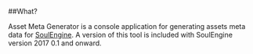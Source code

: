 ##What?

Asset Meta Generator is a console application for generating assets meta data for [SoulEngine](https://github.com/Cryru/SoulEngine).
A version of this tool is included with SoulEngine version 2017 0.1 and onward.